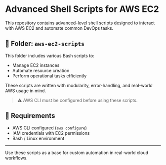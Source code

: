 # Advanced Shell Scripts for AWS EC2

This repository contains advanced-level shell scripts designed to interact with AWS EC2 and automate common DevOps tasks.

## 📁 Folder: `aws-ec2-scripts`

This folder includes various Bash scripts to:
- Manage EC2 instances
- Automate resource creation
- Perform operational tasks efficiently

These scripts are written with modularity, error-handling, and real-world AWS usage in mind.

> ⚠️ AWS CLI must be configured before using these scripts.

## 🚀 Requirements
- AWS CLI configured (`aws configure`)
- IAM credentials with EC2 permissions
- Bash / Linux environment

---

Use these scripts as a base for custom automation in real-world cloud workflows.
